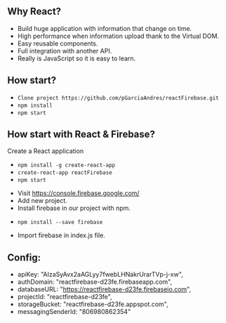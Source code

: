 ## Why React?

- Build huge application with information that change on time.
- High performance when information upload thank to the Virtual DOM.
- Easy reusable components.
- Full integration with another API.
- Really is JavaScript so it is easy to learn.

## How start?

* `Clone project https://github.com/pGarciaAndres/reactFirebase.git`
* `npm install`
* `npm start`

## How start with React & Firebase?
Create a React application
* `npm install -g create-react-app`
* `create-react-app reactFirebase`
* `npm start`

- Visit https://console.firebase.google.com/
- Add new project.
- Install firebase in our project with npm.
* `npm install --save firebase`
- Import firebase in index.js file.

## Config:
- apiKey: "AIzaSyAvx2aAGLyy7fwebLHNakrUrarTVp-j-xw",
- authDomain: "reactfirebase-d23fe.firebaseapp.com",
- databaseURL: "https://reactfirebase-d23fe.firebaseio.com",
- projectId: "reactfirebase-d23fe",
- storageBucket: "reactfirebase-d23fe.appspot.com",
- messagingSenderId: "806980862354"
